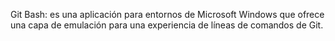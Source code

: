 Git Bash: es una aplicación para entornos de Microsoft Windows que ofrece una capa de emulación para una experiencia de líneas de comandos de Git. 